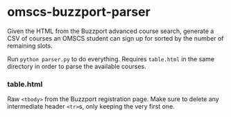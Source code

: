 # omscs-buzzport-parser

Given the HTML from the Buzzport advanced course search, generate a CSV of
courses an OMSCS student can sign up for sorted by the number of remaining
slots.

Run `python parser.py` to do everything. Requires `table.html` in the same
directory in order to parse the available courses.

### table.html

Raw `<tbody>` from the Buzzport registration page. Make sure to delete any
intermediate header `<tr>`s, only keeping the very first one.
